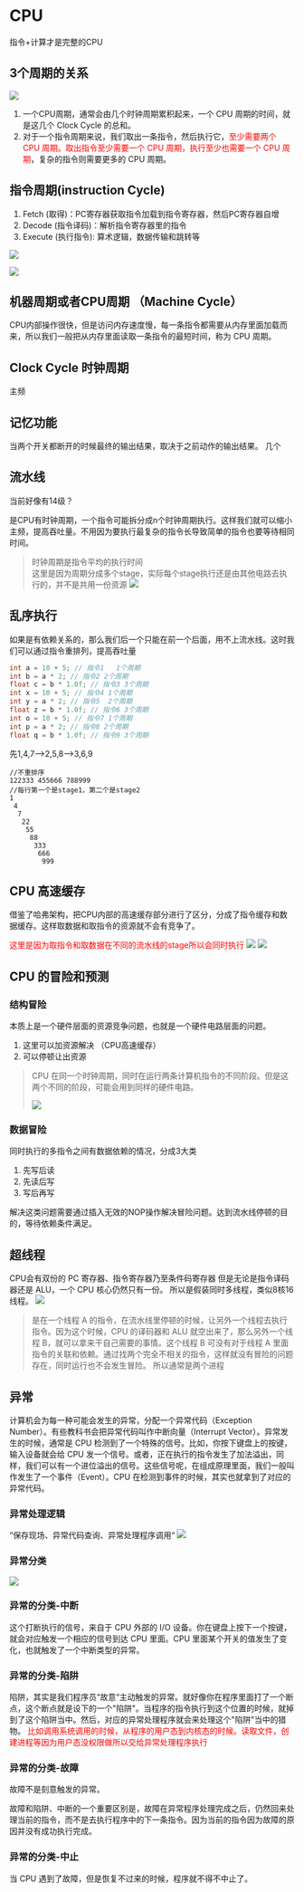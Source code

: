 # CPU
指令+计算才是完整的CPU

## 3个周期的关系
![](assets/CPU_指令周期_CPU周期_时钟周期.png)
1. 一个CPU周期，通常会由几个时钟周期累积起来，一个 CPU 周期的时间，就是这几个 Clock Cycle 的总和。
2. 对于一个指令周期来说，我们取出一条指令，然后执行它，<font color="red">至少需要两个 CPU 周期。取出指令至少需要一个 CPU 周期，执行至少也需要一个 CPU 周期</font>，复杂的指令则需要更多的 CPU 周期。


## 指令周期(instruction Cycle)
1. Fetch (取得)：PC寄存器获取指令加载到指令寄存器，然后PC寄存器自增
2. Decode (指令译码)：解析指令寄存器里的指令
3. Execute (执行指令): 算术逻辑，数据传输和跳转等


![](assets/CPU_指令周期.png)

![](assets/CPU_指令周期在不同硬件中的执行.png)





## 机器周期或者CPU周期 （Machine Cycle）
CPU内部操作很快，但是访问内存速度慢，每一条指令都需要从内存里面加载而来，所以我们一般把从内存里面读取一条指令的最短时间，称为 CPU 周期。



## Clock Cycle 时钟周期
主频


## 记忆功能
当两个开关都断开的时候最终的输出结果，取决于之前动作的输出结果。
几个

## 流水线
当前好像有14级？

是CPU有时钟周期，一个指令可能拆分成n个时钟周期执行。这样我们就可以缩小主频，提高吞吐量。不用因为要执行最复杂的指令长导致简单的指令也要等待相同时间。

> 时钟周期是指令平均的执行时间  
> 这里是因为周期分成多个stage，实际每个stage执行还是由其他电路去执行的，并不是共用一份资源
![](assets/CPU_流水线.png)


## 乱序执行
如果是有依赖关系的，那么我们后一个只能在前一个后面，用不上流水线。这时我们可以通过指令重排列，提高吞吐量

```java
int a = 10 + 5; // 指令1   1个周期
int b = a * 2; // 指令2 2个周期
float c = b * 1.0f; // 指令3 3个周期
int x = 10 + 5; // 指令4 1个周期
int y = a * 2; // 指令5  2个周期
float z = b * 1.0f; // 指令6 3个周期
int o = 10 + 5; // 指令7 1个周期
int p = a * 2; // 指令8 2个周期
float q = b * 1.0f; // 指令9 3个周期
```
先1,4,7-->2,5,8-->3,6,9
```
//不重排序
122333 455666 788999
//每行第一个是stage1，第二个是stage2
1
 4
  7
   22
    55
     88
      333
       666
        999
```


## CPU 高速缓存
借鉴了哈弗架构，把CPU内部的高速缓存部分进行了区分，分成了指令缓存和数据缓存。这样取数据和取指令的资源就不会有竞争了。


<font color="red">这里是因为取指令和取数据在不同的流水线的stage所以会同时执行</font>
![](assets/CPU_不同指令访问同一资源.png)
![](assets/CPU_高速缓存解决资源竞争.png)


## CPU 的冒险和预测
### 结构冒险
本质上是一个硬件层面的资源竞争问题，也就是一个硬件电路层面的问题。
1. 这里可以加资源解决 （CPU高速缓存）
2. 可以停顿让出资源
> CPU 在同一个时钟周期，同时在运行两条计算机指令的不同阶段。但是这两个不同的阶段，可能会用到同样的硬件电路。
> 
> ![](assets/CPU_不同指令访问同一资源.png)


### 数据冒险
同时执行的多指令之间有数据依赖的情况，分成3大类
1. 先写后读
2. 先读后写
3. 写后再写

解决这类问题需要通过插入无效的NOP操作解决冒险问题。达到流水线停顿的目的，等待依赖条件满足。


## 超线程
CPU会有双份的 PC 寄存器、指令寄存器乃至条件码寄存器
但是无论是指令译码器还是 ALU，一个 CPU 核心仍然只有一份。
所以是假装同时多线程，类似8核16线程。
![](assets/CPU_超线程.png)
> 是在一个线程 A 的指令，在流水线里停顿的时候，让另外一个线程去执行指令。因为这个时候，CPU 的译码器和 ALU 就空出来了，那么另外一个线程 B，就可以拿来干自己需要的事情。这个线程 B 可没有对于线程 A 里面指令的关联和依赖。通过找两个完全不相关的指令，这样就没有冒险的问题存在，同时运行也不会发生冒险。 所以通常是两个进程


## 异常
计算机会为每一种可能会发生的异常，分配一个异常代码（Exception Number）。有些教科书会把异常代码叫作中断向量（Interrupt Vector）。异常发生的时候，通常是 CPU 检测到了一个特殊的信号。比如，你按下键盘上的按键，输入设备就会给 CPU 发一个信号。或者，正在执行的指令发生了加法溢出，同样，我们可以有一个进位溢出的信号。这些信号呢，在组成原理里面，我们一般叫作发生了一个事件（Event）。CPU 在检测到事件的时候，其实也就拿到了对应的异常代码。

### 异常处理逻辑
“保存现场、异常代码查询、异常处理程序调用“
![](assets/CPU_指令异常处理逻辑.png)

### 异常分类
![](assets/CPU_异常分类.png)
### 异常的分类-中断
这个打断执行的信号，来自于 CPU 外部的 I/O 设备。你在键盘上按下一个按键，就会对应触发一个相应的信号到达 CPU 里面。CPU 里面某个开关的值发生了变化，也就触发了一个中断类型的异常。
### 异常的分类-陷阱
陷阱，其实是我们程序员“故意“主动触发的异常。就好像你在程序里面打了一个断点，这个断点就是设下的一个"陷阱"。当程序的指令执行到这个位置的时候，就掉到了这个陷阱当中。然后，对应的异常处理程序就会来处理这个"陷阱"当中的猎物。
<font color="red">比如调用系统调用的时候，从程序的用户态到内核态的时候。读取文件，创建进程等因为用户态没权限做所以交给异常处理程序执行</font>

### 异常的分类-故障
故障不是刻意触发的异常。

故障和陷阱、中断的一个重要区别是，故障在异常程序处理完成之后，仍然回来处理当前的指令，而不是去执行程序中的下一条指令。因为当前的指令因为故障的原因并没有成功执行完成。
### 异常的分类-中止
当 CPU 遇到了故障，但是恢复不过来的时候，程序就不得不中止了。